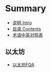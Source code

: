 # Summary

* [说明 Intro](README.md)
* [目录 Contents](contents.md)
* [术语中英对照表](en_zh.md)

## 以太坊

* [以太坊FQA](FQA.md)
